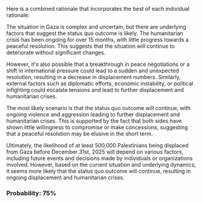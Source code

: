 Here is a combined rationale that incorporates the best of each individual rationale:

The situation in Gaza is complex and uncertain, but there are underlying factors that suggest the status quo outcome is likely. The humanitarian crisis has been ongoing for over 15 months, with little progress towards a peaceful resolution. This suggests that the situation will continue to deteriorate without significant changes.

However, it's also possible that a breakthrough in peace negotiations or a shift in international pressure could lead to a sudden and unexpected resolution, resulting in a decrease in displacement numbers. Similarly, external factors such as diplomatic efforts, economic instability, or political infighting could escalate tensions and lead to further displacement and humanitarian crises.

The most likely scenario is that the status quo outcome will continue, with ongoing violence and aggression leading to further displacement and humanitarian crises. This is supported by the fact that both sides have shown little willingness to compromise or make concessions, suggesting that a peaceful resolution may be elusive in the short term.

Ultimately, the likelihood of at least 500,000 Palestinians being displaced from Gaza before December 31st, 2025 will depend on various factors, including future events and decisions made by individuals or organizations involved. However, based on the current situation and underlying dynamics, it seems more likely that the status quo outcome will continue, resulting in ongoing displacement and humanitarian crises.

### Probability: 75%